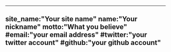 ---
site_name:"Your site name"
name:"Your nickname"
motto:"What you believe"
#email:"your email address"
#twitter:"your twitter account"
#github:"your github account"
---
